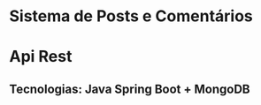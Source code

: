 <h1>Sistema de Posts e Comentários</h1>
<h1>Api Rest</h1>
<h2>Tecnologias: Java Spring Boot + MongoDB</h2>
